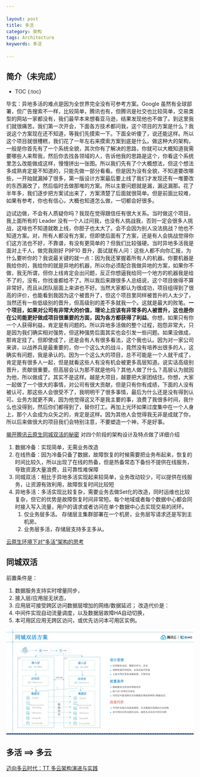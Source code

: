 ```yaml
---

layout: post
title: 多活
category: 架构
tags: Architecture
keywords: 多活

---
```


## 简介（未完成）

* TOC
{:toc}


毕玄：异地多活的难点是因为全世界完全没有可参考方案。Google 虽然有全球部署，但广告搜索不一样，比较简单，腾讯也有，但腾讯是社交也比较简单，交易类型的网站一家都没有，我们最早本来想看亚马逊，结果发现他也不做了。到这里我们就很痛苦。我们第一次开会，下面各方技术都问我，这个项目的方案是什么？我说这个方案现在还不知道，等我们先摸索一下。下面全听傻了，说还能这样。所以这个项目就很槽糕，我们花了一年左右来摸索方案到底是什么。做这种大的架构，一般是你首先有了一个系统全貌，其次你有了解决的思路，你就可以大概知道我需要哪些人来帮我，然后你去找各领域的人，告诉他我的思路是这个，你看这个系统里怎么改能做成这样，慢慢拼出一张图。所以我们先有了个大概想法，但这个想法多成熟肯定是不知道的，只能先做一部分看看。但是因为没有全貌，不知道要改哪些，一开始就漏掉了很多，第一版设计方案最后要上线了我们才发现还有一堆要改的东西漏改了，然后临时去做那堆的方案。所以主要问题就是漏，漏这漏那。花了半年多，我们逐步把方案试出来了，方案清楚了后面就很简单。但是前面比较难，如果有参考，你也有信心，大概也知道怎么做，一切都会好很多。

边试边做，不会有人质疑你吗？我现在觉得跟信任有很大关系。当时做这个项目，我上面所有的 Leader 没有一个人过问我，也没有人挑战我，否则一定会很多人挑战，这啥也不知道就敢上线，你胆子也太大了。会不会因为别人没法挑战？他也不知道方案。对，所有人都没有方案，但即使后面有了方案，还是有人会挑战觉得你们这方法也不好，不靠谱，有没有更简单的？但我们比较强硬。当时异地多活我是面对上千人，做完我刚好 P9P10 晋升，面试就有人问：这些人都不向你汇报，为什么要听你的？我说最关键的就一点：因为我还掌握着所有人的机器。你要机器是我给你的，我给你的就是异地的机器，所以你必须配合我做异地的方案，如果你不做，我无所谓，但你上线肯定会出问题，反正你想逼我给同一个地方的机器我是给不了的，没有，你找谁都给不了。所以我后来跟很多人总结说，这个项目做得不算非常好。而且从团队层面上来讲也不好。当然大家都认为很成功，项目组得到了很高的评价，也能看到我因为这个被晋升了，但这个项目里同样被晋升的人太少了，当然还有一些低级别的晋升，但高级别的差不多就我一个。这就是最大的败笔。**一个项目，如果对公司有非常大的价值，理论上应该有非常多的人被晋升，这也是你在公司能更好做成项目很重要的方面，因为各方都获得了利益**。你想，如果只有你一个人获得利益，肯定是有问题的。所以异地多活做的整个过程，抱怨非常大，只是因为我们确实相对强势，但这种强势后面其实也会引发一些问题。如果没做成，那肯定挂了。但即使成了，还是会有人有很多看法，这个我也认。因为对一家公司来讲，以战养兵是最重要的，你一个这么大的战斗，竟然没有培养出很多的人，这确实有问题，我是承认的。因为一个这么大的项目，总不可能是一个人就干成了，肯定是有很多人一起，但是就看这些人有没有机会被更多高层知道。说实话高级别晋升，贡献很重要。但高层会认为那不就是他吗？其他人做了什么？高层认为就因为他，所以做成了。其实不是这样。越是大项目，越要把大家团结住。你想，大家一起做了一个很大的事情，对公司有很大贡献，但是只有你有成绩，下面的人没有被认可，那这些人会很受不了，我明明干了很多事情，最后为什么还是没有得到认可。业务方就更不爽，因为他觉得这又不是我主要的事，浪费了我很多时间，我什么也没得到，然后你们都得到了，替你打工。再加上光环如果过度集中在一个人身上，那个人会成为众矢之的，肯定是这样。因为其他人会觉得我无非是成就了你，所以后来做很大的项目我们会特别注意，不要塑造一个神，不是好事。

[揭开腾讯云原生同城双活的秘密](https://mp.weixin.qq.com/s/fGpvilPyQKbLT72zOui79A) 对四个阶段的架构设计及特点做了详细介绍
1. 数据冷备：实现简单，无需业务改造
2. 在线热备：因为冷备只备了数据，故障恢复的时候需要把业务布起来，恢复的时间比较久，所以出现了在线的热备，但是热备常态下备份不提供在线服务，导致资源大量浪费，且可靠性难保障
3. 同城双活：相比于异地多活实现起来较简单，业务改动较少，可以提供在线服务，让资源有效利用，故障恢复时间比较短
4. 异地多活：多活实现比较复杂，需要业务去做Set化的改造，同时运维也比较复杂，但它的优势是故障恢复时间非常短。每个地域或者每个数据中心都会同时接入写入流量，用户的请求或者访问在单个数据中心去实现交易的闭环。
    1. 仅业务层多活。 存储层主集群部署在一个机房，业务层写请求还是写到主机房。
    2. 业务层多活，存储层支持多主多从。


[云原生环境下对“多活”架构的思考](https://mp.weixin.qq.com/s/cjTe2SV-ByZgz2hpiTFkzA)

## 同城双活

前置条件是：
1. 数据服务支持实时增量同步，
2. 接入层/应用层无状态，
3. 应用层可接受跨区访问数据层增加的网络/数据延迟；
改造代价是：
1. 中间件实现自动流量调度，以及数据层故障HA自动切换，
2. 本可用区应用无跨区访问，或优先访问本可用区实例。

![](/public/upload/architecture/active_active.png)

## 多活 ==> 多云

[迈向多云时代：TT 多云架构演进与实践](https://www.infoq.cn/article/Y8FO3IWlVQw9Q0cm9zqO)




